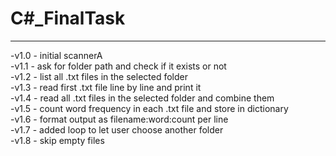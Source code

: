 # C#_FinalTask
---

-v1.0 - initial scannerA <br/>
-v1.1 - ask for folder path and check if it exists or not <br/>
-v1.2 - list all .txt files in the selected folder <br/>
-v1.3 - read first .txt file line by line and print it <br/>
-v1.4 - read all .txt files in the selected folder and combine them <br/>
-v1.5 - count word frequency in each .txt file and store in dictionary <br/>
-v1.6 - format output as filename:word:count per line <br/>
-v1.7 - added loop to let user choose another folder <br/>
-v1.8 - skip empty files <br/>
